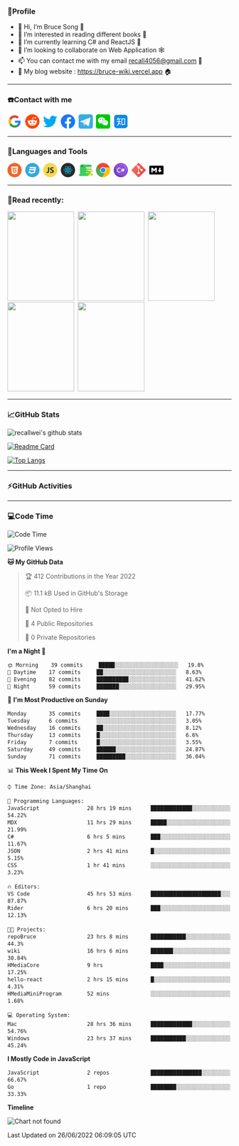 ### 🦁️Profile

- 👋 Hi, I’m Bruce Song 🦁️
- 👀 I’m interested in reading different books 📖
- 🌱 I’m currently learning C# and ReactJS 🚀
- 💞️ I’m looking to collaborate on Web Application 🕸️
- 📫 You can contact me with my email recall4056@gmail.com 📮
- 📖 My blog website : https://bruce-wiki.vercel.app 🏠

---

### ☎️Contact with me

<img height="32" width="32" src="/img/google.png"/>&nbsp;
<img height="32" width="32" src="/img/reddit.png"/>&nbsp;
<img height="32" width="32" src="/img/twitter.png"/>&nbsp;
<img height="32" width="32" src="/img/facebook.png"/>&nbsp;
<a href="https://t.me/recallwei" target="_blank" rel="noreferrer noopener"><img height="32" width="32" src="/img/telegram.png"/></a>&nbsp;
<img height="32" width="32" src="/img/wechat.png"/>&nbsp;
<img height="32" width="32" src="/img/zhihu.png"/>&nbsp;

---

### 🚀Languages and Tools

<a href="https://bruce-wiki.vercel.app/docs/html" target="_blank" rel="noreferrer noopener"><img height="32" width="32" src="/img/html.png"/></a>&nbsp;
<a href="https://bruce-wiki.vercel.app/docs/css" target="_blank" rel="noreferrer noopener"><img height="32" width="32" src="/img/css.png"/></a>&nbsp;
<a href="https://bruce-wiki.vercel.app/docs/javascript" target="_blank" rel="noreferrer noopener"><img height="32" width="32" src="/img/javascript.png"/></a>&nbsp;
<a href="https://bruce-wiki.vercel.app/docs/react" target="_blank" rel="noreferrer noopener"><img height="32" width="32" src="/img/react.png"/></a>&nbsp;
<a href="https://bruce-wiki.vercel.app/docs/docusaurus" target="_blank" rel="noreferrer noopener"><img height="32" width="32" src="/img/docusaurus.png"/></a>&nbsp;
<img height="32" width="32" src="/img/chrome.png"/>&nbsp;
<a href="https://bruce-wiki.vercel.app/docs/csharp" target="_blank" rel="noreferrer noopener"><img height="32" width="32" src="/img/csharp.png"/></a>&nbsp;
<img height="32" width="32" src="/img/git.png"/>&nbsp;
<a href="https://bruce-wiki.vercel.app/docs/markdown" target="_blank" rel="noreferrer noopener"><img height="32" width="32" src="/img/markdown.png"/></a>&nbsp;

---

### 📖Read recently:

<img height="200" width="150" src="https://img9.doubanio.com/view/subject/s/public/s27283822.jpg"/>&nbsp;
<img height="200" width="150" src="https://img9.doubanio.com/view/subject/l/public/s33524212.jpg"/>&nbsp;
<img height="200" width="150" src="https://img9.doubanio.com/view/subject/m/public/s33460221.jpg"/>&nbsp;
<img height="200" width="150" src="https://img3.doubanio.com/view/subject/l/public/s8958650.jpg"/>&nbsp;
<img height="200" width="150" src="https://img3.doubanio.com/view/subject/l/public/s29820180.jpg"/>&nbsp;

---

### 📈GitHub Stats

![recallwei's github stats](https://github-readme-stats.vercel.app/api?username=recallwei&show_icons=true&theme=dracula&count_private=true&include_all_commits)

<!---
repository 卡片
--->

[![Readme Card](https://github-readme-stats.vercel.app/api/pin/?username=recallwei&repo=recallwei&theme=dracula)](https://github.com/recallwei/daily)

<!---
repository 常用语言 layout=compact（紧凑布局）
--->

[![Top Langs](https://github-readme-stats.vercel.app/api/top-langs/?username=recallwei&layout=compact&theme=dracula)](https://github.com/recallwei/daily)

---

### ⚡️GitHub Activities

<!--START_SECTION:activity-->

<!--END_SECTION:activity-->

---

### 💻Code Time

<!--START_SECTION:waka-->
![Code Time](http://img.shields.io/badge/Code%20Time-0%20secs-blue)

![Profile Views](http://img.shields.io/badge/Profile%20Views-21-blue)

**🐱 My GitHub Data** 

> 🏆 412 Contributions in the Year 2022
 > 
> 📦 11.1 kB Used in GitHub's Storage 
 > 
> 🚫 Not Opted to Hire
 > 
> 📜 4 Public Repositories 
 > 
> 🔑 0 Private Repositories  
 > 
**I'm a Night 🦉** 

```text
🌞 Morning    39 commits     █████░░░░░░░░░░░░░░░░░░░░   19.8% 
🌆 Daytime    17 commits     ██░░░░░░░░░░░░░░░░░░░░░░░   8.63% 
🌃 Evening    82 commits     ██████████░░░░░░░░░░░░░░░   41.62% 
🌙 Night      59 commits     ███████░░░░░░░░░░░░░░░░░░   29.95%

```
📅 **I'm Most Productive on Sunday** 

```text
Monday       35 commits     ████░░░░░░░░░░░░░░░░░░░░░   17.77% 
Tuesday      6 commits      ░░░░░░░░░░░░░░░░░░░░░░░░░   3.05% 
Wednesday    16 commits     ██░░░░░░░░░░░░░░░░░░░░░░░   8.12% 
Thursday     13 commits     █░░░░░░░░░░░░░░░░░░░░░░░░   6.6% 
Friday       7 commits      █░░░░░░░░░░░░░░░░░░░░░░░░   3.55% 
Saturday     49 commits     ██████░░░░░░░░░░░░░░░░░░░   24.87% 
Sunday       71 commits     █████████░░░░░░░░░░░░░░░░   36.04%

```


📊 **This Week I Spent My Time On** 

```text
⌚︎ Time Zone: Asia/Shanghai

💬 Programming Languages: 
JavaScript               28 hrs 19 mins      █████████████░░░░░░░░░░░░   54.22% 
MDX                      11 hrs 29 mins      █████░░░░░░░░░░░░░░░░░░░░   21.99% 
C#                       6 hrs 5 mins        ███░░░░░░░░░░░░░░░░░░░░░░   11.67% 
JSON                     2 hrs 41 mins       █░░░░░░░░░░░░░░░░░░░░░░░░   5.15% 
CSS                      1 hr 41 mins        ░░░░░░░░░░░░░░░░░░░░░░░░░   3.23%

🔥 Editors: 
VS Code                  45 hrs 53 mins      ██████████████████████░░░   87.87% 
Rider                    6 hrs 20 mins       ███░░░░░░░░░░░░░░░░░░░░░░   12.13%

🐱‍💻 Projects: 
repoBruce                23 hrs 8 mins       ███████████░░░░░░░░░░░░░░   44.3% 
wiki                     16 hrs 6 mins       ███████░░░░░░░░░░░░░░░░░░   30.84% 
HMediaCore               9 hrs               ████░░░░░░░░░░░░░░░░░░░░░   17.25% 
hello-react              2 hrs 15 mins       █░░░░░░░░░░░░░░░░░░░░░░░░   4.31% 
HMediaMiniProgram        52 mins             ░░░░░░░░░░░░░░░░░░░░░░░░░   1.68%

💻 Operating System: 
Mac                      28 hrs 36 mins      █████████████░░░░░░░░░░░░   54.76% 
Windows                  23 hrs 37 mins      ███████████░░░░░░░░░░░░░░   45.24%

```

**I Mostly Code in JavaScript** 

```text
JavaScript               2 repos             ████████████████░░░░░░░░░   66.67% 
Go                       1 repo              ████████░░░░░░░░░░░░░░░░░   33.33%

```


**Timeline**

![Chart not found](https://raw.githubusercontent.com/recallwei/recallwei/main/charts/bar_graph.png) 


 Last Updated on 26/06/2022 06:09:05 UTC
<!--END_SECTION:waka-->
<!---
recallwei/recallwei is a ✨ special ✨ repository because its `README.md` (this file) appears on your GitHub profile.
You can click the Preview link to take a look at your changes.
--->
